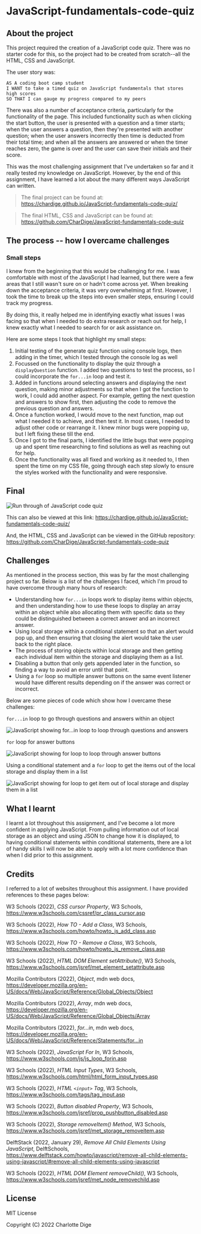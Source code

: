 # JavaScript-fundamentals-code-quiz

## About the project

This project required the creation of a JavaScript code quiz. There was no starter code for this, so the project had to be created from scratch--all the HTML, CSS and JavaScript.

The user story was:

```
AS A coding boot camp student
I WANT to take a timed quiz on JavaScript fundamentals that stores high scores
SO THAT I can gauge my progress compared to my peers
```

There was also a number of acceptance criteria, particularly for the functionality of the page. This included functionality such as when clicking the start button, the user is presented with a question and a timer starts; when the user answers a question, then they're presented with another question; when the user answers incorrectly then time is deducted from their total time; and when all the answers are answered or when the timer reaches zero, the game is over and the user can save their initials and their score.

This was the most challenging assignment that I've undertaken so far and it really tested my knowledge on JavaScript. However, by the end of this assignment, I have learned a lot about the many different ways JavaScript can written.

> The final project can be found at: https://chardige.github.io/JavaScript-fundamentals-code-quiz/

> The final HTML, CSS and JavaScript can be found at: https://github.com/CharDige/JavaScript-fundamentals-code-quiz

## The process -- how I overcame challenges

### Small steps

I knew from the beginning that this would be challenging for me. I was comfortable with most of the JavaScript I had learned, but there were a few areas that I still wasn't sure on or hadn't come across yet. When breaking down the acceptance criteria, it was very overwhelming at first. However, I took the time to break up the steps into even smaller steps, ensuring I could track my progress.

By doing this, it really helped me in identifying exactly what issues I was facing so that when I needed to do extra research or reach out for help, I knew exactly what I needed to search for or ask assistance on.

Here are some steps I took that highlight my small steps:

1. Initial testing of the generate quiz function using console logs, then adding in the timer, which I tested through the console log as well
2. Focussed on the functionality to display the quiz through a `displayQuestion` function. I added two questions to test the process, so I could incorporate the `for...in` loop and test it.
3. Added in functions around selecting answers and displaying the next question, making minor adjustments so that when I got the function to work, I could add another aspect. For example, getting the next question and answers to show first, then adjusting the code to remove the previous question and answers.
4. Once a function worked, I would move to the next function, map out what I needed it to achieve, and then test it. In most cases, I needed to adjust other code or rearrange it. I knew minor bugs were popping up, but I left fixing these till the end.
5. Once I got to the final parts, I identified the little bugs that were popping up and spent time researching to find solutions as well as reaching out for help.
6. Once the functionality was all fixed and working as it needed to, I then spent the time on my CSS file, going through each step slowly to ensure the styles worked with the functionality and were responsive.

## Final
![Run through of JavaScript code quiz](./images/code-quiz-functionality.gif)

This can also be viewed at this link: https://chardige.github.io/JavaScript-fundamentals-code-quiz/

And, the HTML, CSS and JavaScript can be viewed in the GitHub repository: https://github.com/CharDige/JavaScript-fundamentals-code-quiz

## Challenges

As mentioned in the process section, this was by far the most challenging project so far. Below is a list of the challenges I faced, which I'm proud to have overcome through many hours of research:

- Understanding how `for...in` loops work to display items within objects, and then understanding how to use these loops to display an array within an object while also allocating them with specific data so they could be distinguished between a correct answer and an incorrect answer.
- Using local storage within a conditional statement so that an alert would pop up, and then ensuring that closing the alert would take the user back to the right place.
- The process of storing objects within local storage and then getting each individual item within the storage and displaying them as a list.
- Disabling a button that only gets appended later in the function, so finding a way to avoid an error until that point.
- Using a `for` loop so multiple answer buttons on the same event listener would have different results depending on if the answer was correct or incorrect.

Below are some pieces of code which show how I overcame these challenges:

`for...in` loop to go through questions and answers within an object

![JavaScript showing for...in loop to loop through questions and answers](./images/screenshot-for-in.PNG)

`for` loop for answer buttons

![JavaScript showing for loop to loop through answer buttons](./images/screenshot-for-loop.PNG)

Using a conditional statement and a `for` loop to get the items out of the local storage and display them in a list

![JavaScript showing for loop to get item out of local storage and display them in a list](./images/screenshot-storage.PNG)


## What I learnt
 
I learnt a lot throughout this assignment, and I've become a lot more confident in applying JavaScript. From pulling information out of local storage as an object and using JSON to change how it is displayed, to having conditional statements within conditional statements, there are a lot of handy skills I will now be able to apply with a lot more confidence than when I did prior to this assignment.

## Credits
 
I referred to a lot of websites throughout this assignment. I have provided references to these pages below:

W3 Schools (2022), *CSS cursor Property*, W3 Schools, https://www.w3schools.com/cssref/pr_class_cursor.asp

W3 Schools (2022), *How TO - Add a Class*, W3 Schools, https://www.w3schools.com/howto/howto_js_add_class.asp

W3 Schools (2022), *How TO - Remove a Class*, W3 Schools, https://www.w3schools.com/howto/howto_js_remove_class.asp

W3 Schools (2022), *HTML DOM Element setAttribute()*, W3 Schools, https://www.w3schools.com/jsref/met_element_setattribute.asp

Mozilla Contributors (2022), *Object*, mdn web docs, https://developer.mozilla.org/en-US/docs/Web/JavaScript/Reference/Global_Objects/Object

Mozilla Contributors (2022), *Array*, mdn web docs, https://developer.mozilla.org/en-US/docs/Web/JavaScript/Reference/Global_Objects/Array

Mozilla Contributors (2022), *for...in*, mdn web docs, https://developer.mozilla.org/en-US/docs/Web/JavaScript/Reference/Statements/for...in

W3 Schools (2022), *JavaScript For In*, W3 Schools, https://www.w3schools.com/js/js_loop_forin.asp

W3 Schools (2022), *HTML Input Types*, W3 Schools, https://www.w3schools.com/html/html_form_input_types.asp

W3 Schools (2022), *HTML `<input>` Tag*, W3 Schools, https://www.w3schools.com/tags/tag_input.asp

W3 Schools (2022), *Button disabled Property*, W3 Schools, https://www.w3schools.com/jsref/prop_pushbutton_disabled.asp

W3 Schools (2022), *Storage removeItem() Method*, W3 Schools, https://www.w3schools.com/jsref/met_storage_removeitem.asp

DelftStack (2022, January 29), *Remove All Child Elements Using JavaScript*, DelftSchools, https://www.delftstack.com/howto/javascript/remove-all-child-elements-using-javascript/#remove-all-child-elements-using-javascript

W3 Schools (2022), *HTML DOM Element removeChild()*, W3 Schools, https://www.w3schools.com/jsref/met_node_removechild.asp

## License

MIT License

Copyright (C) 2022 Charlotte Dige